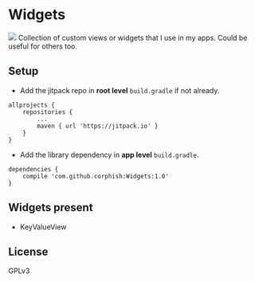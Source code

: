 # Widgets
[![](https://jitpack.io/v/corphish/Widgets.svg)](https://jitpack.io/#corphish/Widgets)
Collection of custom views or widgets that I use in my apps.
Could be useful for others too.

## Setup
- Add the jitpack repo in __root level__ `build.gradle` if not already.
```
allprojects {
	repositories {
		...
		maven { url 'https://jitpack.io' }
	}
}
```
- Add the library dependency in __app level__ `build.gradle`.
```
dependencies {
	compile 'com.github.corphish:Widgets:1.0'
}
```

## Widgets present
- KeyValueView

## License
GPLv3
